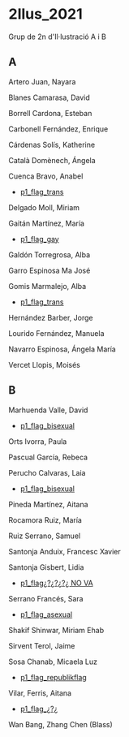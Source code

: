 # 2Ilus_2021
Grup de 2n d'Il·lustració A i B
## A

Artero Juan, Nayara 

Blanes Camarasa, David 

Borrell Cardona, Esteban 

Carbonell Fernández, Enrique 

Cárdenas Solís, Katherine 

Català Domènech, Ángela 

Cuenca Bravo, Anabel 
* [p1_flag_trans](https://cuencaba.github.io/p0_flag/)

Delgado Moll, Miriam 

Gaitán Martínez, María 
* [p1_flag_gay](https://mariagay.github.io/p0_sapphicflag/)

Galdón Torregrosa, Alba 

Garro Espinosa Ma José 

Gomis Marmalejo, Alba 
* [p1_flag_trans](https://albagomis.github.io/p0_flag/)

Hernández Barber, Jorge 

Lourido Fernández, Manuela 

Navarro Espinosa, Ángela María 

Vercet Llopis, Moisés 

## B

Marhuenda Valle, David 
* [p1_flag_bisexual](https://davidmarhuenda.github.io/p0_flag/)

Orts Ivorra, Paula 

Pascual García, Rebeca 

Perucho Calvaras, Laia 
* [p1_flag_bisexual](https://laiaperucho.github.io/p0_flag/)

Pineda Martínez, Aitana 

Rocamora Ruiz, María 

Ruiz Serrano, Samuel

Santonja Anduix, Francesc Xavier 

Santonja Gisbert, Lidia 
* [p1_flag¿?¿?¿?¿ NO VA](https://github.com/Lidia1994/p0_flag/commit/9f6137eb0e67eb019664adbc866bdcd349a62c69)

Serrano Francés, Sara 
* [p1_flag_asexual](https://akaablue.github.io/p0_/)

Shakif Shinwar, Miriam Ehab 

Sirvent Terol, Jaime 

Sosa Chanab, Micaela Luz 
* [p1_flag_republikflag](https://m2293.github.io/p0_republikflag/)

Vilar, Ferris, Aitana 
* [p1_flag_¿?¿](https://mariagay.github.io/p0_sapphicflag/)

Wan Bang, Zhang Chen (Blass) 
